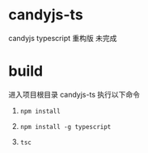 # candyjs-ts

candyjs typescript 重构版 未完成

# build

进入项目根目录 candyjs-ts 执行以下命令

1. ```npm install```

2. ```npm install -g typescript```

3. ```tsc```
